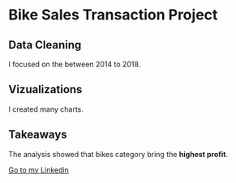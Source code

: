 # Bike Sales Transaction Project

## Data Cleaning
I focused on the between 2014 to 2018.

## Vizualizations
I created many charts.

## Takeaways
The analysis showed that bikes category bring the **highest profit**.


<a href="https://www.linkedin.com/in/tansu-ayaz-797bb313a/">Go to my Linkedin</a>

<img src =
"" />





